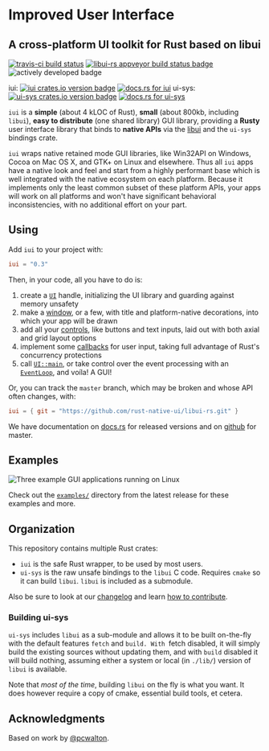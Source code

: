 # Improved User Interface
## A cross-platform UI toolkit for Rust based on libui
[![travis-ci build status](https://travis-ci.com/rust-native-ui/libui-rs.svg?branch=master)](https://travis-ci.com/rust-native-ui/libui-rs)
[![libui-rs appveyor build status badge](https://ci.appveyor.com/api/projects/status/github/leotindall/libui-rs)](https://ci.appveyor.com/project/rust-native-ui/libui-rs)
![actively developed badge](https://img.shields.io/badge/maintenance-actively--developed-brightgreen.svg)

iui: [![iui crates.io version badge](https://img.shields.io/crates/v/iui.svg)](https://crates.io/crates/iui/)
[![docs.rs for iui](https://docs.rs/iui/badge.svg)](https://docs.rs/iui)
ui-sys: [![ui-sys crates.io version badge](https://img.shields.io/crates/v/ui-sys.svg)](https://crates.io/crates/ui-sys/)
[![docs.rs for ui-sys](https://docs.rs/ui-sys/badge.svg)](https://docs.rs/ui)

`iui` is a **simple** (about 4 kLOC of Rust), **small** (about 800kb, including `libui`), **easy to distribute** (one shared library) GUI library, providing a **Rusty** user interface library that binds to **native APIs** via the [libui](https://github.com/andlabs/libui) and the `ui-sys` bindings crate.

`iui` wraps native retained mode GUI libraries, like Win32API on Windows, Cocoa on Mac OS X, and GTK+ on Linux and elsewhere. Thus all `iui` apps have a native look and feel and start from a highly performant base which is well integrated with the native ecosystem on each platform. Because it implements only the least common subset of these platform APIs, your apps will work on all platforms and won't have significant behavioral inconsistencies, with no additional effort on your part.

## Using

Add `iui` to your project with:

```toml
iui = "0.3"
```

Then, in your code, all you have to do is:

1. create a [`UI`](https://docs.rs/iui/*/iui/struct.UI.html#method.init) handle, initializing the UI library and guarding against memory unsafety
1. make a [window](https://docs.rs/iui/*/iui/controls/struct.Window.html), or a few, with title and platform-native decorations, into which your app will be drawn
1. add all your [controls](https://docs.rs/iui/*/iui/controls/index.html), like buttons and text inputs, laid out with both axial and grid layout options
1. implement some [callbacks](https://docs.rs/iui/*/iui/controls/struct.Button.html#method.on_clicked) for user input, taking full advantage of Rust's concurrency protections
1. call [`UI::main`](https://docs.rs/iui/*/iui/struct.UI.html#method.main), or take control over the event processing with an [`EventLoop`](https://docs.rs/iui/*/iui/struct.EventLoop.html), and voíla! A GUI!

Or, you can track the `master` branch, which may be broken and whose API often changes, with:

```toml
iui = { git = "https://github.com/rust-native-ui/libui-rs.git" }
```

We have documentation on [docs.rs](https://docs.rs/iui) for released versions and on [github](https://rust-native-ui.github.io/libui-rs/iui/index.html) for master.

## Examples

![Three example GUI applications running on Linux](themed.png)

Check out the [`examples/`](https://github.com/rust-native-ui/libui-rs/tree/0.3.0/iui/examples) directory from the latest release for these examples and more.

## Organization

This repository contains multiple Rust crates: 

* `iui` is the safe Rust wrapper, to be used by most users.
* `ui-sys` is the raw unsafe bindings to the `libui` C code. Requires `cmake` so it can build `libui`. `libui` is included as a submodule. 

Also be sure to look at our [changelog](CHANGELOG.md) and learn [how to contribute](CONTRIBUTING.md).


### Building ui-sys

`ui-sys` includes `libui` as a sub-module and allows it to be built on-the-fly with the
default features `fetch` and `build. With `fetch disabled, it will simply build the
existing sources without updating them, and with `build` disabled it will build nothing,
assuming either a system or local (in `./lib/`) version of `libui` is available.

Note that _most of the time_, building `libui` on the fly is what you want. It does however
require a copy of cmake, essential build tools, et cetera.

## Acknowledgments

Based on work by [@pcwalton](https://github.com/pcwalton/).
